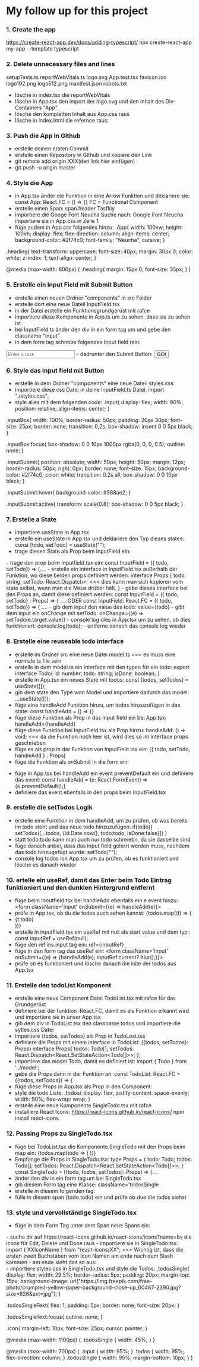# My follow up for this project

### 1. Create the app

https://create-react-app.dev/docs/adding-typescript/
npx create-react-app my-app --template typescript

### 2. Delete unnecessary files and lines

setupTests.ts
reportWebVitals.ts
logo.svg
App.test.tsx
favicon.ico
logo192.png
logo512.png
manifest.json
robots.txt

- lösche in index.tsx die reportWebVitals
- lösche in App.tsx den import der logo.svg und den inhalt des Div-Containers "App"
- lösche den kompletten Inhalt aus App.css raus
- lösche in index.html die refernce raus:
<link rel="apple-touch-icon" href="%PUBLIC_URL%/logo192.png" />
<link rel="icon" href="%PUBLIC_URL%/favicon.ico" />
<link rel="manifest" href="%PUBLIC_URL%/manifest.json" />

### 3. Push die App in Github

- erstelle deinen ersten Commit
- erstelle einen Repository in Github und kopiere den Link
- git remote add origin XXX(den link hier einfügen)
- git push -u origin master

### 4. Style die App

- in App.tsx änder die Funktion in eine Arrow Funktion und deklariere sie:
const App: React.FC = () => {}
FC = Functional Component
- erstelle einen Span: span.header
<span className="heading">Tasfkiy</span>
- importiere die Googe Font Neucha
Suche nach: Google Font Neucha
importiere sie in App.css in Zeile 1
- füge zudem in App.css folgendes hinzu:
.App{
    width: 100vw;
    height: 100vh;
    display: flex;
    flex-direction: column;
    align-items: center;
    background-color: #2f74c0;
    font-family: "Neucha", cursive;
}

.heading{
    text-transform: uppercase;
    font-size: 40px;
    margin: 30px 0;
    color: white;
    z-index: 1;
    text-align: center;
}

@media (max-width: 800px) {
    .heading{
        margin: 15px 0;
        font-size: 35px;
    }
}

### 5. Erstelle ein Input Field mit Submit Button

- erstelle einen neuen Ordner "components" in src Folder
- erstelle dort eine neue Dateil InputField.tsx
- in der Datei erstelle ein Funktionsgrundgerüst mit rafce
- importiere diese Komponente in App.ts um zu sehen, dass sie zu sehen ist
- bei InputField.ts änder den div in ein form tag um und gebe den classname "input"
- in dem form tag schreibe folgendes Input field rein:
<input type='input' placeholder='Enter a task' className='inputBox'/>
- dadrunter den Submit Button:
<button className='inputSubmit' type='submit'>GO!</button>

### 6. Style das Input field mit Button

- erstelle in dem Ordner "components" eine neue Datei: styles.css
- importiere diese css Datei in deine InputField.ts Datei: import "./styles.css";
- style alles mit dem folgenden code:
.input{
    display: flex;
    width: 90%;
    position: relative;
    align-items: center;
}

.inputBox{
    width: 100%;
    border-radius: 50px;
    padding: 20px 30px;
    font-size: 25px;
    border: none;
    transition: 0,2s;
    box-shadow: insent 0 0 5px black;
}

.inputBox:focus{
    box-shadow: 0 0 10px 1000px rgba(0, 0, 0, 0.5);
    outline: none;
}

.inputSubmit{
    position: absolute;
    width: 50px;
    height: 50px;
    margin: 12px;
    border-radius: 50px;
    right: 0px;
    border: none;
    font-size: 15px;
    background-color: #2f74c0;
    color: white;
    transition: 0.2s all;
    box-shadow: 0 0 10px black;
}

.inputSubmit:hover{
    background-color: #388ae2;
}

.inputSubmit:active{
    transform: scale(0.8);
    box-shadow: 0 0 5px black;
}

### 7. Erstelle a State

- importiere useState in App.tsx
- erstelle ein useState in App.tsx und deklariere den Typ dieses states:
const [todo, setTodo] = useState<string>("");
- trage diesen State als Prop beim InputField ein:
<InputField todo={todo} setTodo={setTodo}/>
- trage den prop beim Inputfield.tsx ein:
const InputField = ({ todo, setTodo}) => {....
- erstelle ein interface in InputField.tsx außerhalb der Funktion, wo diese beiden props definiert werden:
interface Props {
    todo: string;
    setTodo: React.Dispatch<React.SetStateAction<string>>;  <<< dies kann man sich kopieren vom state selbst, wenn man die Maus drüber hält.
}
- gebe dieses Interface bei den Props an, damit diese definiert werden:
const InputField = ({ todo, setTodo} : Props) => { ....
ODER
const InputField: React.FC<Props> = ({ todo, setTodo}) => { ....
- gib dem input den value des todo: value={todo}
- gibt dem input ein onChange mit setTodo: onChange={(e) => setTodo(e.target.value)}
- console log dies in App.tsx um zu sehen, ob dies funktioniert: console.log(todo);
- entferne danach das console log wieder

### 8. Erstelle eine reuseable todo interface

- erstelle im Ordner src eine neue Datei model.ts <<< es muss eine normale ts file sein
- erstelle in dem model.ts ein interface mit den typen für ein todo:
export interface Todo{
    id: number;
    todo: string;
    isDone: boolean;
}
- erstelle in App.tsx ein neues State mit todos:
const [todos, setTodos] = useState([]);
- gib dem state den Type vom Model und importiere dadurch das model:
...useState<Todo>([]);
- füge eine handleAdd Funktion hinzu, um todos hinzuzufügen in das state:
const handleAdd = () => {}
- füge diese Funktion als Prop in das Input field ein bei App.tsx: handleAdd={handleAdd} 
- füge diese Funktion bei InputField.tsx als Prop hinzu:
handleAdd: () => void; <<< da die Funktion noch leer ist, wird dies so im interface props geschrieben
- füge es als prop in der Funktion von InputField.tsx ein: ({ todo, setTodo, handleAdd } : Props)
- füge die Funktion als onSubmit in die form ein: <form className='input' onSubmit={handleAdd}>
- füge in App.tsx bei handleAdd ein event preventDefault ein und definiere das event:
const handleAdd = (e: React.FormEvent) => {e.preventDefault();}
- definiere das event ebenfalls in den props beim InputField.tsx

### 9. erstelle die setTodos Logik

- erstelle eine Funktion in dem handleAdd, um zu prüfen, ob was bereits im todo steht und das neue todo hinzuzufügen:
if(todo){ setTodos([...todos, {id:Date.now(), todo:todo, isDone:false}]) }
- statt todo:todo kann man auch nur todo schreiebn, da sie dasselbe sind
- füge danach anbei, dass das input field gelerrt werden muss, nachdem das todo hinzugefügt wurde: setTodo("");
- console log todos ion App.tsx um zu prüfen, ob es funktioniert und lösche es danach wieder

### 10. ertelle ein useRef, damit das Enter beim Todo Eintrag funktioniert und den dunklen Hintergrund entfernt

- füge beim Inoutfield.tsx bei handleAdd ebenfalls ein e event hinzu: <form className='input' onSubmit={(e) => handleAdd(e)}>
- prüfe in App.tsx, ob du die todos auch sehen kannst: {todos.map((t) => (<li>{t.todo}</li>))}
- erstelle in inputField.tsx ein useRef mit null als start value und dem typ <HTMLInputElement>: const inputRef = useRef<HTMLInputElement>(null);
- füge den ref ins input tag ein: ref={inputRef}
- füge in den form tag das useRef ein: <form className='input' onSubmit={(e) => {handleAdd(e); inputRef.current?.blur();}}>
- prüfe ob es funktioniert und lösche danach die liste der todos aus App.tsx

### 11. Erstelle den todoList Komponent

- erstelle eine neue Component Datei TodoList.tsx mit rafce für das Grundgerüst
- definiere bei der funktion :React.FC, damit es als Funktion erkannt wird und importiere sie in unser App.tsx
- gib dem div in TodoList.tsx den classname todos und importiere die sytles.css Datei
- importiere {todos, setTodos} als Prop in TodoLost.tsx
- definiere die Props mit einem interface in TodoList: ({todos, setTodos}: Props)
interface Props{
    todos: Todo[];
    setTodos: React.Dispatch<React.SetStateAction<Todo[]>>;
};
- importiere das model Todo, damit es definiert ist: import { Todo } from '../model';
- gebe die Props dann in der Funktion an: const TodoList: React.FC<Props> = ({todos, setTodos}) => {
- füge diese Props in App.tsx als Prop in den Component: <TodoList todos={todos} setTodos={setTodos}/>
- style die todo Liste:
.todos{
    display: flex;
    justify-content: space-evenly;
    width: 90%;
    flex-wrap: wrap;
}
- erstelle eine neue Komponente SingleTodo.tsx mit rafce
- installiere React Icons: https://react-icons.github.io/react-icons/
npm install react-icons

### 12. Passing Props zu SingleTodo.tsx

- füge bei TodoList.tsx die Komponente SingleTodo mit den Props beim map ein:
{todos.map(todo => ( <SingleTodo todo={todo} key={todo.id} todos={todos} setTodos={setTodos}/> ))}
- Empfange die Props in SingleTodo.tsx:
type Props = {
    todo: Todo;
    todos: Todo[];
    setTodos: React.Dispatch<React.SetStateAction<Todo[]>>;
}
const SingleTodo = ({todo, todos, setTodos}: Props) => {....
- änder den div in ein form tag um bei SingleTodo.tsx
- gib diesem Form tag eine Klasse: className='todosSingle
- erstelle in diesem folgenden tag: <span className="todosSingleText"></span>
- fülle in diesem span {todo.todo} ein und prüfe ob due die todos siehst

### 13. style und vervollständige SingleTodo.tsx

- füge in dem Form Tag unter dem Span neue Spans ein:
<div>
    <span className="icon"></span>
    <span className="icon"></span>
    <span className="icon"></span>
</div>
- suche dir auf https://react-icons.github.io/react-icons/icons?name=bs die icons für Edit, Delete und Done raus
- importiere sie in SingleTodo.tsx: import { XXIconName } from "react-icons/XX"; <<< Wichtig ist, dass die ersten zweit Buchstaben vom Icon Namen am ende nach dem Slash kommen
- am ende sieht das so aus:
<div>
    <span className="icon"> <AiFillEdit/> </span>
    <span className="icon"> <AiFillDelete/> </span>
    <span className="icon"> <MdOutlineDone/> </span>
</div>
- importiere styles.css in SingleTodo.tsx und style die Todos:
.todosSingle{
    display: flex;
    width: 29.5%;
    border-radius: 5px;
    padding: 20px;
    margin-top: 15px;
    background-image: url("https://img.freepik.com/free-photo/crumpled-yellow-paper-background-close-up_60487-2390.jpg?size=626&ext=jpg");
}

.todosSingleText{
    flex: 1;
    padding: 5px;
    border: none;
    font-size: 20px;
}

.todosSingleText:focus{
    outline: none;
}

.icon{
    margin-left: 10px;
    font-size: 25px;
    cursor: pointer;
}

@media (max-width: 1100px) {
    .todosSingle {
      width: 45%;
    }
}

@media (max-width: 700px) {
    .input {
      width: 95%;
    }
    .todos {
      width: 95%;
      flex-direction: column;
    }
    .todosSingle {
      width: 95%;
      margin-bottom: 10px;
    }
}